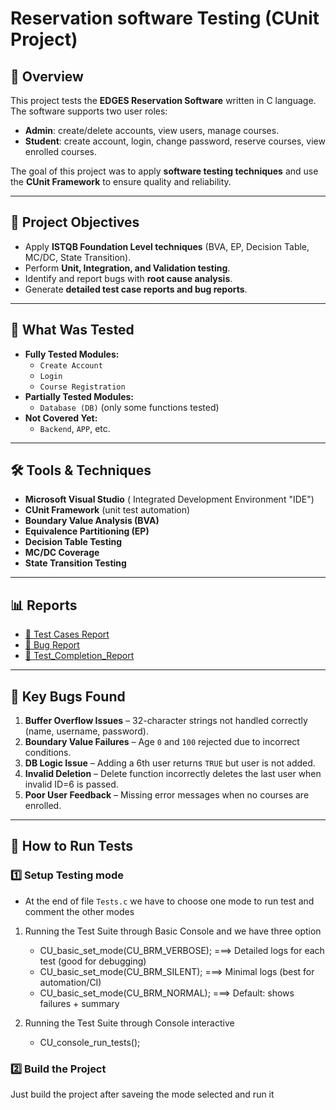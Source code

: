 # Reservation software Testing (CUnit Project)

## 📌 Overview
This project tests the **EDGES Reservation Software** written in C language.  
The software supports two user roles:
- **Admin**: create/delete accounts, view users, manage courses.
- **Student**: create account, login, change password, reserve courses, view enrolled courses.

The goal of this project was to apply **software testing techniques** and use the **CUnit Framework** to ensure quality and reliability.

---

## 🎯 Project Objectives
- Apply **ISTQB Foundation Level techniques** (BVA, EP, Decision Table, MC/DC, State Transition).
- Perform **Unit, Integration, and Validation testing**.
- Identify and report bugs with **root cause analysis**.
- Generate **detailed test case reports and bug reports**.

---

## 🧪 What Was Tested
- **Fully Tested Modules:**
  - `Create Account`
  - `Login`
  - `Course Registration`
- **Partially Tested Modules:**
  - `Database (DB)` (only some functions tested)
- **Not Covered Yet:**
  - `Backend`, `APP`, etc.

---

## 🛠️ Tools & Techniques
- **Microsoft Visual Studio** ( Integrated Development Environment "IDE")
- **CUnit Framework** (unit test automation)
- **Boundary Value Analysis (BVA)**
- **Equivalence Partitioning (EP)**
- **Decision Table Testing**
- **MC/DC Coverage**
- **State Transition Testing**

---

## 📊 Reports
- [📄 Test Cases Report](docs/Test_Cases_Report.pdf)  
- [🐞 Bug Report](docs/Bugs_Report.pdf)  
- [📘 Test_Completion_Report](docs/Test_Completion_Report.pdf)  

---

## 🐛 Key Bugs Found
1. **Buffer Overflow Issues** – 32-character strings not handled correctly (name, username, password).  
2. **Boundary Value Failures** – Age `0` and `100` rejected due to incorrect conditions.  
3. **DB Logic Issue** – Adding a 6th user returns `TRUE` but user is not added.  
4. **Invalid Deletion** – Delete function incorrectly deletes the last user when invalid ID=6 is passed.  
5. **Poor User Feedback** – Missing error messages when no courses are enrolled.

---

## 🚀 How to Run Tests

### 1️⃣ Setup Testing mode
- At the end of file `Tests.c` we have to choose one mode to run test and comment the other modes
1. Running the Test Suite through Basic Console and we have three option
   - CU_basic_set_mode(CU_BRM_VERBOSE);  ===> Detailed logs for each test (good for debugging)
   - CU_basic_set_mode(CU_BRM_SILENT);   ===> Minimal logs (best for automation/CI)
   - CU_basic_set_mode(CU_BRM_NORMAL);   ===> Default: shows failures + summary
  
2. Running the Test Suite through Console interactive
   - CU_console_run_tests();

### 2️⃣ Build the Project
Just build the project after saveing the mode selected and run it
